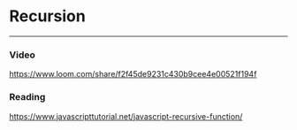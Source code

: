 # Recursion

---

### Video

https://www.loom.com/share/f2f45de9231c430b9cee4e00521f194f

### Reading

https://www.javascripttutorial.net/javascript-recursive-function/

